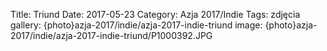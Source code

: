 Title: Triund
Date: 2017-05-23
Category: Azja 2017/Indie
Tags: zdjęcia
gallery: {photo}azja-2017/indie/azja-2017-indie-triund
image: {photo}azja-2017/indie/azja-2017-indie-triund/P1000392.JPG
